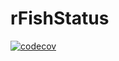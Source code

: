 # rFishStatus

[![codecov](https://codecov.io/gh/thomazfabrin/rFishStatus/graph/badge.svg)](https://codecov.io/gh/thomazfabrin/rFishStatus)